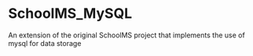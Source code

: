 # SchoolMS_MySQL
An extension of the original SchoolMS project that implements the use of mysql for data storage
